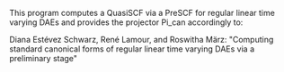 This program computes a QuasiSCF via a PreSCF for 
regular linear time varying DAEs and provides the 
projector Pi_can accordingly to:

Diana Estévez Schwarz, René Lamour, and Roswitha März: 
   "Computing standard canonical forms of regular linear
   time varying DAEs via a preliminary stage"
